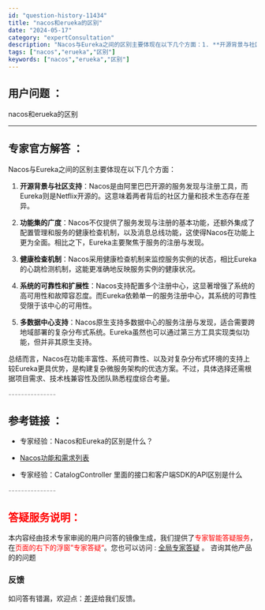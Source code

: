 ```yaml
---
id: "question-history-11434"
title: "nacos和erueka的区别"
date: "2024-05-17"
category: "expertConsultation"
description: "Nacos与Eureka之间的区别主要体现在以下几个方面：1. **开源背景与社区支持**：Nacos是由阿里巴巴开源的服务发现与注册工具，而Eureka则是Netflix开源的。这意味着两者背后的社区力量和技术生态存在差异。2. **功能集的广度**：Nacos不仅提供了服务发现与注册的基本功能，"
tags: ["nacos","erueka","区别"]
keywords: ["nacos","erueka","区别"]
---
```


## 用户问题 ： 
 nacos和erueka的区别  

---------------
## 专家官方解答 ：

Nacos与Eureka之间的区别主要体现在以下几个方面：

1. **开源背景与社区支持**：Nacos是由阿里巴巴开源的服务发现与注册工具，而Eureka则是Netflix开源的。这意味着两者背后的社区力量和技术生态存在差异。

2. **功能集的广度**：Nacos不仅提供了服务发现与注册的基本功能，还额外集成了配置管理和服务的健康检查机制，以及消息总线功能，这使得Nacos在功能上更为全面。相比之下，Eureka主要聚焦于服务的注册与发现。

3. **健康检查机制**：Nacos采用健康检查机制来监控服务实例的状态，相比Eureka的心跳检测机制，这能更准确地反映服务实例的健康状况。

4. **系统的可靠性和扩展性**：Nacos支持配置多个注册中心，这显著增强了系统的高可用性和故障容忍度。而Eureka依赖单一的服务注册中心，其系统的可靠性受限于该中心的可用性。

5. **多数据中心支持**：Nacos原生支持多数据中心的服务注册与发现，适合需要跨地域部署的复杂分布式系统。Eureka虽然也可以通过第三方工具实现类似功能，但并非其原生支持。

总结而言，Nacos在功能丰富性、系统可靠性、以及对复杂分布式环境的支持上较Eureka更具优势，是构建复杂微服务架构的优选方案。不过，具体选择还需根据项目需求、技术栈兼容性及团队熟悉程度综合考量。


<font color="#949494">---------------</font> 


## 参考链接 ：

* 专家经验：Nacos和Eureka的区别是什么？ 
 
 * [Nacos功能和需求列表](https://nacos.io/docs/latest/archive/feature-list)
 
 * 专家经验：CatalogController 里面的接口和客户端SDK的API区别是什么 


 <font color="#949494">---------------</font> 
 


## <font color="#FF0000">答疑服务说明：</font> 

本内容经由技术专家审阅的用户问答的镜像生成，我们提供了<font color="#FF0000">专家智能答疑服务</font>，在<font color="#FF0000">页面的右下的浮窗”专家答疑“</font>。您也可以访问 : [全局专家答疑](https://answer.opensource.alibaba.com/docs/intro) 。 咨询其他产品的的问题

### 反馈
如问答有错漏，欢迎点：[差评](https://ai.nacos.io/user/feedbackByEnhancerGradePOJOID?enhancerGradePOJOId=13755)给我们反馈。
